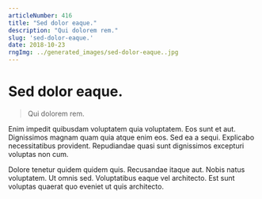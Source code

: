 ```yaml
---
articleNumber: 416
title: "Sed dolor eaque."
description: "Qui dolorem rem."
slug: 'sed-dolor-eaque.'
date: 2018-10-23
rngImg: ../generated_images/sed-dolor-eaque..jpg
---
```


# Sed dolor eaque.

> Qui dolorem rem.

Enim impedit quibusdam voluptatem quia voluptatem. Eos sunt et aut. Dignissimos magnam quam quia atque enim eos. Sed ea a sequi. Explicabo necessitatibus provident. Repudiandae quasi sunt dignissimos excepturi voluptas non cum.
 Dolore tenetur quidem quidem quis. Recusandae itaque aut. Nobis natus voluptatem. Ut omnis sed. Voluptatibus eaque vel architecto. Est sunt voluptas quaerat quo eveniet ut quis architecto.

